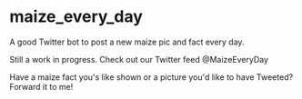 # maize_every_day
A good Twitter bot to post a new maize pic and fact every day. 

Still a work in progress. Check out our Twitter feed @MaizeEveryDay

Have a maize fact you's like shown or a picture you'd like to have Tweeted? Forward it to me!
